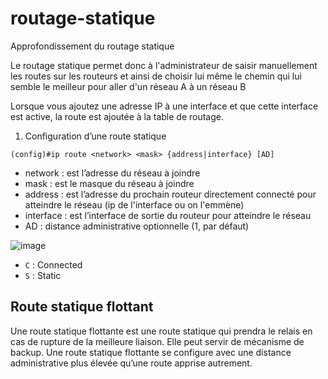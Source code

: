 # routage-statique
Approfondissement du routage statique

Le routage statique permet donc à l'administrateur de saisir manuellement les routes sur les routeurs et ainsi de choisir lui même le chemin qui lui semble le meilleur pour aller d'un réseau A à un réseau B

Lorsque vous ajoutez une adresse IP à une interface et que cette interface est active, la route est ajoutée à la table de routage.

1. Configuration d’une route statique
```
(config)#ip route <network> <mask> {address|interface} [AD]
```
* network : est l’adresse du réseau à joindre
* mask : est le masque du réseau à joindre
* address : est l’adresse du prochain routeur directement connecté pour atteindre le réseau (ip de l'interface ou on l'emmène)
* interface : est l’interface de sortie du routeur pour atteindre le réseau
* AD : distance administrative optionnelle (1, par défaut)

![image](https://user-images.githubusercontent.com/83721477/167009712-bd2be6c5-a021-4cc8-a9b7-491d1513a299.png)
* `C` : Connected<br>
* `S` : Static

## Route statique flottant

Une route statique flottante est une route statique qui prendra le relais en cas de rupture de la meilleure liaison. Elle peut servir de mécanisme de backup. Une route statique flottante se configure avec une distance administrative plus élevée qu’une route apprise autrement.
